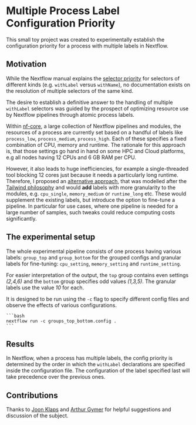 # Multiple Process Label Configuration Priority

This small toy project was created to experimentally establish the configuration priority for a process with multiple labels in Nextflow.

## Motivation

While the Nextflow manual explains the [selector priority](https://nextflow.io/docs/latest/config.html#selector-priority) for selectors of different kinds (e.g. `withLabel` versus `withName`), no documentation exists on the resolution of multiple selectors of the same kind.

The desire to establish a definitive answer to the handling of multiple `withLabel` selectors was guided by the prospect of optimizing resource use by Nextflow pipelines through atomic process labels.

Within [nf-core](https://nf-co.re/modules), a large collection of Nextflow pipelines and modules, the resources of a process are currently set based on a handful of labels like `process_low`, `process_medium`, `process_high`. Each of these specifies a fixed combination of CPU, memory and runtime. The rationale for this approach is, that those settings go hand in hand on some HPC and Cloud platforms, e.g all nodes having 12 CPUs and 6 GB RAM per CPU.

However, it also leads to huge inefficiencies, for example a single-threaded tool blocking 12 cores just because it needs a particularly long runtime. Therefore, I proposed an [alternative approach](https://nfcore.slack.com/archives/CJRH30T6V/p1680090424544209), that was modelled after the [Tailwind philosophy](https://tailwindcss.com/) and would **add** labels with more granularity to the modules, e.g. `cpu_single`, `memory_medium` or  `runtime_long` etc. These would supplement the existing labels, but introduce the option to fine-tune a pipeline. In particular for use cases, where one pipeline is needed for a large number of samples, such tweaks could reduce computing costs significantly.

## The experimental setup

The whole experimental pipeline consists of one process having various labels: `group_top` and `group_bottom` for the grouped configs and granular labels for fine-tuning: `cpu_setting`, `memory_setting` and `runtime_setting`.

For easier interpretation of the output, the `top` group contains even settings _(2,4,6)_ and the `bottom` group specifies odd values _(1,3,5)_. The granular labels use the value _10_ for each.

It is designed to be run using the `-c` flag to specify different config files and observe the effects of various configurations.

    ```bash
    nextflow run -c groups_top_bottom.config .
    ```

## Results

In Nextflow, when a process has multiple labels, the config priority is determined by the order in which the `withLabel` declarations are specified inside the configuration file. The configuration of the label specified last will take precedence over the previous ones.

## Contributions

Thanks to [Joon Klaps](https://github.com/Joon-Klaps) and [Arthur Gymer](https://github.com/awgymer) for helpful suggestions and discussion of the subject.
